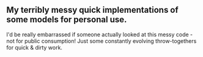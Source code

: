 ## My terribly messy quick implementations of some models for personal use.
I'd be really embarrassed if someone actually looked at this messy code -
not for public consumption!  Just some constantly evolving throw-togethers for
quick & dirty work.
